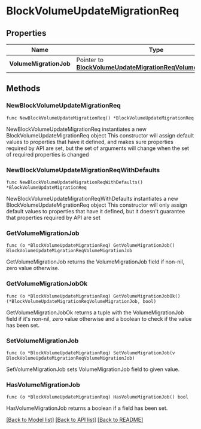 # BlockVolumeUpdateMigrationReq

## Properties

Name | Type | Description | Notes
------------ | ------------- | ------------- | -------------
**VolumeMigrationJob** | Pointer to [**BlockVolumeUpdateMigrationReqVolumeMigrationJob**](BlockVolumeUpdateMigrationReqVolumeMigrationJob.md) |  | [optional] 

## Methods

### NewBlockVolumeUpdateMigrationReq

`func NewBlockVolumeUpdateMigrationReq() *BlockVolumeUpdateMigrationReq`

NewBlockVolumeUpdateMigrationReq instantiates a new BlockVolumeUpdateMigrationReq object
This constructor will assign default values to properties that have it defined,
and makes sure properties required by API are set, but the set of arguments
will change when the set of required properties is changed

### NewBlockVolumeUpdateMigrationReqWithDefaults

`func NewBlockVolumeUpdateMigrationReqWithDefaults() *BlockVolumeUpdateMigrationReq`

NewBlockVolumeUpdateMigrationReqWithDefaults instantiates a new BlockVolumeUpdateMigrationReq object
This constructor will only assign default values to properties that have it defined,
but it doesn't guarantee that properties required by API are set

### GetVolumeMigrationJob

`func (o *BlockVolumeUpdateMigrationReq) GetVolumeMigrationJob() BlockVolumeUpdateMigrationReqVolumeMigrationJob`

GetVolumeMigrationJob returns the VolumeMigrationJob field if non-nil, zero value otherwise.

### GetVolumeMigrationJobOk

`func (o *BlockVolumeUpdateMigrationReq) GetVolumeMigrationJobOk() (*BlockVolumeUpdateMigrationReqVolumeMigrationJob, bool)`

GetVolumeMigrationJobOk returns a tuple with the VolumeMigrationJob field if it's non-nil, zero value otherwise
and a boolean to check if the value has been set.

### SetVolumeMigrationJob

`func (o *BlockVolumeUpdateMigrationReq) SetVolumeMigrationJob(v BlockVolumeUpdateMigrationReqVolumeMigrationJob)`

SetVolumeMigrationJob sets VolumeMigrationJob field to given value.

### HasVolumeMigrationJob

`func (o *BlockVolumeUpdateMigrationReq) HasVolumeMigrationJob() bool`

HasVolumeMigrationJob returns a boolean if a field has been set.


[[Back to Model list]](../README.md#documentation-for-models) [[Back to API list]](../README.md#documentation-for-api-endpoints) [[Back to README]](../README.md)


